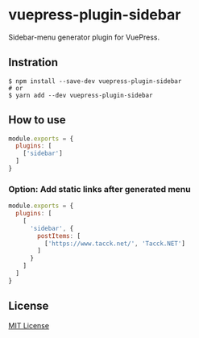 # vuepress-plugin-sidebar

Sidebar-menu generator plugin for VuePress.

## Instration

```
$ npm install --save-dev vuepress-plugin-sidebar
# or
$ yarn add --dev vuepress-plugin-sidebar
```

## How to use

``` .vuepress/config.js
module.exports = {
  plugins: [
    ['sidebar']
  ]
}
```

### Option: Add static links after generated menu

``` .vuepress/config.js
module.exports = {
  plugins: [
    [
      'sidebar', {
        postItems: [
          ['https://www.tacck.net/', 'Tacck.NET']
        ]
      }
    ]
  ]
}
```

## License

[MIT License](./LICENSE)
